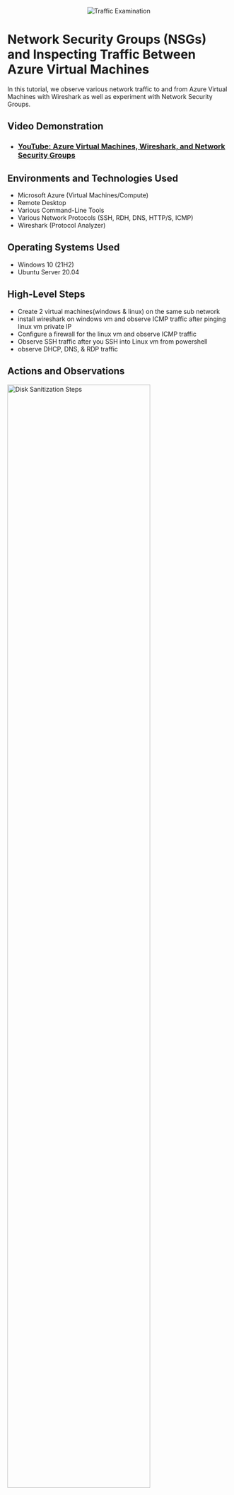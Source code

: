 <p align="center">
<img src="https://i.imgur.com/Ua7udoS.png" alt="Traffic Examination"/>
</p>

<h1>Network Security Groups (NSGs) and Inspecting Traffic Between Azure Virtual Machines</h1>
In this tutorial, we observe various network traffic to and from Azure Virtual Machines with Wireshark as well as experiment with Network Security Groups. <br />


<h2>Video Demonstration</h2>

- ### [YouTube: Azure Virtual Machines, Wireshark, and Network Security Groups](https://www.youtube.com)

<h2>Environments and Technologies Used</h2>

- Microsoft Azure (Virtual Machines/Compute)
- Remote Desktop
- Various Command-Line Tools
- Various Network Protocols (SSH, RDH, DNS, HTTP/S, ICMP)
- Wireshark (Protocol Analyzer)

<h2>Operating Systems Used </h2>

- Windows 10 (21H2)
- Ubuntu Server 20.04

<h2>High-Level Steps</h2>

- Create 2 virtual machines(windows & linux) on the same sub network
- install wireshark on windows vm and observe ICMP traffic after pinging linux vm private IP
- Configure a firewall for the linux vm and observe ICMP traffic
- Observe SSH traffic after you SSH into Linux vm from powershell
- observe DHCP, DNS, & RDP traffic

<h2>Actions and Observations</h2>

<p>
<img src="https://i.imgur.com/Wb48Fce.png" height="80%" width="80%" alt="Disk Sanitization Steps"/>
</p>
<p>
Creating a Windows virtual machine and a Ubuntu virtual machine using Microsoft Azure. Before creating the virtual machines, make sure both of them are in the same virtual subnetwork.
</p>
<br />

<p>
<img src="https://i.imgur.com/ngC1l88.png" height="80%" width="80%" alt="Disk Sanitization Steps"/>
</p>
<p>
Install Wireshark in the Windows virtual machine and start capturing network traffic
</p>
<br />

<p>
<img src="https://i.imgur.com/8sNMfk5.png" height="80%" width="80%" alt="Disk Sanitization Steps"/>
</p>
<p>
Filter for ICMP traffic only. It should be empty but after pinging the Ubuntu vm using the "ping" command in powershell ICMP packets should start to appear. Clicking a packet shows the source MAC address, the IPv4 address, and what the packet contains.
</p>
<br />

<p>
<img src="https://i.imgur.com/tROXHVz.png" height="80%" width="80%" alt="Disk Sanitization Steps"/>
</p>
<p>
Initiate a non-stop ping using the "ping [private ip] -t" command in powershell. Go into Microsoft Azure and configuring the firewall for the Ubuntu virtual machine so that it denies any ICMP traffic from entering and the firewall will drop the traffic.
</p>
<br />

<p>
<img src="https://i.imgur.com/4u8oCn6.png" height="80%" width="80%" alt="Disk Sanitization Steps"/>
</p>
<p>
When the rule takes effect the ping should start timing out because the Ubuntu vm is not replying to the ping since the firewall is dropping the traffic. On Wireshark the network packets will go from "reply" "request" to "no response found" since the replies are getting blocked by the firewall.
</p>
<br />

<p>
<img src="https://i.imgur.com/J8cW4sY.png" height="80%" width="80%" alt="Disk Sanitization Steps"/>
</p>
<p>
If we SSH into the Ubuntu vm via its private IP address, network packets for SSH start to show up. Everysingle keystroke gets sent to the Linux computer and you can see it as a network packet on wireshell. With SSH all the traffic is encrypted so when you try to inspect a packet to read its content, it will show up as scrambled on the network and we won't be able to read it. Telnet is the exact opposite of ths where you would be able to read the caputured packets over the network. SSH uses TCP port 22 to communicate. 
</p>
<br />

<p>
<img src="https://i.imgur.com/xZopHnZ.png" height="80%" width="80%" alt="Disk Sanitization Steps"/>
</p>
<p>
DHCP protocol is used to assign an IP address to devices when they are first connected to the network. Uses UDP port 67 & 68. in the Windows vm using the command "ipconfig /release" & "ipconfig "renew" will capture the DHCP packets in Wireshark. From the packets you can see that the ip was released with the first command. Then when trying to get a new IP the source IP was 0.0.0.0 since it got released. The server sent an offer request packet, my computer sent a request packet back to the DHCP server, the DHCP server acknowleged the request sent, and a IP was assigned to my computer
</p>
<br />

<p>
<img src="https://i.imgur.com/TGtz3EK.png" height="80%" width="80%" alt="Disk Sanitization Steps"/>
</p>
<p>
Use the "nslookup" command to figure out what the IP address of a website is. The computer will reach out to the DNS server and the DNS server will findout and tell us the IP address. This should cause us to see a bunch of traffic in Wireshark. 
</p>
<br />
